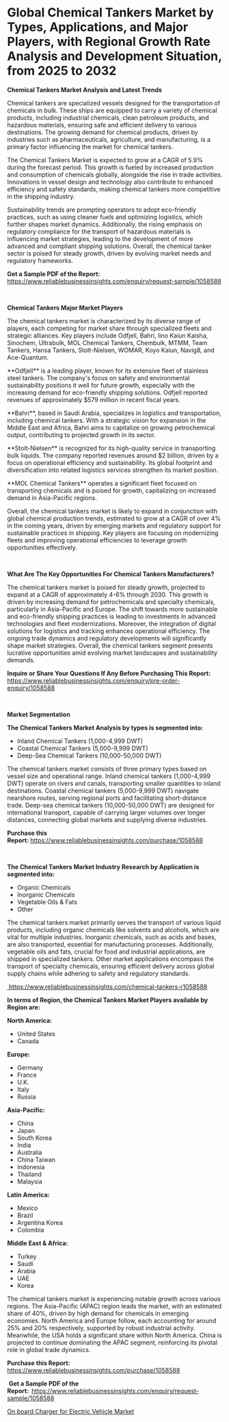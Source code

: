 <p><h1>Global Chemical Tankers Market by Types, Applications, and Major Players, with Regional Growth Rate Analysis and Development Situation, from 2025 to 2032</h1></p><p><strong>Chemical Tankers Market Analysis and Latest Trends</strong></p>
<p><p>Chemical tankers are specialized vessels designed for the transportation of chemicals in bulk. These ships are equipped to carry a variety of chemical products, including industrial chemicals, clean petroleum products, and hazardous materials, ensuring safe and efficient delivery to various destinations. The growing demand for chemical products, driven by industries such as pharmaceuticals, agriculture, and manufacturing, is a primary factor influencing the market for chemical tankers.</p><p>The Chemical Tankers Market is expected to grow at a CAGR of 5.9% during the forecast period. This growth is fueled by increased production and consumption of chemicals globally, alongside the rise in trade activities. Innovations in vessel design and technology also contribute to enhanced efficiency and safety standards, making chemical tankers more competitive in the shipping industry. </p><p>Sustainability trends are prompting operators to adopt eco-friendly practices, such as using cleaner fuels and optimizing logistics, which further shapes market dynamics. Additionally, the rising emphasis on regulatory compliance for the transport of hazardous materials is influencing market strategies, leading to the development of more advanced and compliant shipping solutions. Overall, the chemical tanker sector is poised for steady growth, driven by evolving market needs and regulatory frameworks.</p></p>
<p><strong>Get a Sample PDF of the Report:&nbsp;</strong> <a href="https://www.reliablebusinessinsights.com/enquiry/request-sample/1058588?utm_campaign=2318&utm_medium=2&utm_source=Github&utm_content=ia&utm_term=30032025&utm_id=chemical-tankers">https://www.reliablebusinessinsights.com/enquiry/request-sample/1058588</a></p>
<p>&nbsp;</p>
<p><strong>Chemical Tankers Major Market Players</strong></p>
<p><p>The chemical tankers market is characterized by its diverse range of players, each competing for market share through specialized fleets and strategic alliances. Key players include Odfjell, Bahri, Iino Kaiun Kaisha, Sinochem, Ultrabulk, MOL Chemical Tankers, Chembulk, MTMM, Team Tankers, Hansa Tankers, Stolt-Nielsen, WOMAR, Koyo Kaiun, Navig8, and Ace-Quantum.</p><p>**Odfjell** is a leading player, known for its extensive fleet of stainless steel tankers. The company's focus on safety and environmental sustainability positions it well for future growth, especially with the increasing demand for eco-friendly shipping solutions. Odfjell reported revenues of approximately $579 million in recent fiscal years.</p><p>**Bahri**, based in Saudi Arabia, specializes in logistics and transportation, including chemical tankers. With a strategic vision for expansion in the Middle East and Africa, Bahri aims to capitalize on growing petrochemical output, contributing to projected growth in its sector.</p><p>**Stolt-Nielsen** is recognized for its high-quality service in transporting bulk liquids. The company reported revenues around $2 billion, driven by a focus on operational efficiency and sustainability. Its global footprint and diversification into related logistics services strengthen its market position.</p><p>**MOL Chemical Tankers** operates a significant fleet focused on transporting chemicals and is poised for growth, capitalizing on increased demand in Asia-Pacific regions. </p><p>Overall, the chemical tankers market is likely to expand in conjunction with global chemical production trends, estimated to grow at a CAGR of over 4% in the coming years, driven by emerging markets and regulatory support for sustainable practices in shipping. Key players are focusing on modernizing fleets and improving operational efficiencies to leverage growth opportunities effectively.</p></p>
<p>&nbsp;</p>
<p><strong>What Are The Key Opportunities For Chemical Tankers Manufacturers?</strong></p>
<p><p>The chemical tankers market is poised for steady growth, projected to expand at a CAGR of approximately 4-6% through 2030. This growth is driven by increasing demand for petrochemicals and specialty chemicals, particularly in Asia-Pacific and Europe. The shift towards more sustainable and eco-friendly shipping practices is leading to investments in advanced technologies and fleet modernizations. Moreover, the integration of digital solutions for logistics and tracking enhances operational efficiency. The ongoing trade dynamics and regulatory developments will significantly shape market strategies. Overall, the chemical tankers segment presents lucrative opportunities amid evolving market landscapes and sustainability demands.</p></p>
<p><strong>Inquire or Share Your Questions If Any Before Purchasing This Report:</strong> <a href="https://www.reliablebusinessinsights.com/enquiry/pre-order-enquiry/1058588?utm_campaign=2318&utm_medium=2&utm_source=Github&utm_content=ia&utm_term=30032025&utm_id=chemical-tankers">https://www.reliablebusinessinsights.com/enquiry/pre-order-enquiry/1058588</a></p>
<p>&nbsp;</p>
<p><strong>Market Segmentation</strong></p>
<p><strong>The Chemical Tankers Market Analysis by types is segmented into:</strong></p>
<p><ul><li>Inland Chemical Tankers (1,000-4,999 DWT)</li><li>Coastal Chemical Tankers (5,000-9,999 DWT)</li><li>Deep-Sea Chemical Tankers (10,000-50,000 DWT)</li></ul></p>
<p><p>The chemical tankers market consists of three primary types based on vessel size and operational range. Inland chemical tankers (1,000-4,999 DWT) operate on rivers and canals, transporting smaller quantities to inland destinations. Coastal chemical tankers (5,000-9,999 DWT) navigate nearshore routes, serving regional ports and facilitating short-distance trade. Deep-sea chemical tankers (10,000-50,000 DWT) are designed for international transport, capable of carrying larger volumes over longer distances, connecting global markets and supplying diverse industries.</p></p>
<p><strong>Purchase this Report:&nbsp;</strong><a href="https://www.reliablebusinessinsights.com/purchase/1058588?utm_campaign=2318&utm_medium=2&utm_source=Github&utm_content=ia&utm_term=30032025&utm_id=chemical-tankers">https://www.reliablebusinessinsights.com/purchase/1058588</a></p>
<p>&nbsp;</p>
<p><strong>The Chemical Tankers Market Industry Research by Application is segmented into:</strong></p>
<p><ul><li>Organic Chemicals</li><li>Inorganic Chemicals</li><li>Vegetable Oils & Fats</li><li>Other</li></ul></p>
<p><p>The chemical tankers market primarily serves the transport of various liquid products, including organic chemicals like solvents and alcohols, which are vital for multiple industries. Inorganic chemicals, such as acids and bases, are also transported, essential for manufacturing processes. Additionally, vegetable oils and fats, crucial for food and industrial applications, are shipped in specialized tankers. Other market applications encompass the transport of specialty chemicals, ensuring efficient delivery across global supply chains while adhering to safety and regulatory standards.</p></p>
<p><a href="https://www.reliablebusinessinsights.com/chemical-tankers-r1058588?utm_campaign=2318&utm_medium=2&utm_source=Github&utm_content=ia&utm_term=30032025&utm_id=chemical-tankers">&nbsp;https://www.reliablebusinessinsights.com/chemical-tankers-r1058588</a></p>
<p><strong>In terms of Region, the Chemical Tankers Market Players available by Region are:</strong></p>
<p>
    <p> <strong> North America: </strong>
        <ul>
            <li>United States</li>
            <li>Canada</li>
        </ul>
        </p> 
    <p> <strong> Europe: </strong>
        <ul>
            <li>Germany</li>
            <li>France</li>
            <li>U.K.</li>
            <li>Italy</li>
            <li>Russia</li>
        </ul>
        </p> 
    <p> <strong> Asia-Pacific: </strong>
        <ul>
            <li>China</li>
            <li>Japan</li>
            <li>South Korea</li>
            <li>India</li>
            <li>Australia</li>
            <li>China Taiwan</li>
            <li>Indonesia</li>
            <li>Thailand</li>
            <li>Malaysia</li>
        </ul>
        </p> 
    <p> <strong> Latin America: </strong>
        <ul>
            <li>Mexico</li>
            <li>Brazil</li>
            <li>Argentina Korea</li>
            <li>Colombia</li>
        </ul>
        </p> 
    <p> <strong> Middle East & Africa: </strong>
        <ul>
            <li>Turkey</li>
            <li>Saudi</li>
            <li>Arabia</li>
            <li>UAE</li>
            <li>Korea</li>
        </ul>
    </p>
    </p>
<p><p>The chemical tankers market is experiencing notable growth across various regions. The Asia-Pacific (APAC) region leads the market, with an estimated share of 40%, driven by high demand for chemicals in emerging economies. North America and Europe follow, each accounting for around 25% and 20% respectively, supported by robust industrial activity. Meanwhile, the USA holds a significant share within North America. China is projected to continue dominating the APAC segment, reinforcing its pivotal role in global trade dynamics.</p></p>
<p><strong>Purchase this Report: </strong><a href="https://www.reliablebusinessinsights.com/purchase/1058588?utm_campaign=2318&utm_medium=2&utm_source=Github&utm_content=ia&utm_term=30032025&utm_id=chemical-tankers">https://www.reliablebusinessinsights.com/purchase/1058588</a></p>
<p>&nbsp;<strong>Get a Sample PDF of the Report:&nbsp;&nbsp;</strong><a href="https://www.reliablebusinessinsights.com/enquiry/request-sample/1058588?utm_campaign=2318&utm_medium=2&utm_source=Github&utm_content=ia&utm_term=30032025&utm_id=chemical-tankers">https://www.reliablebusinessinsights.com/enquiry/request-sample/1058588</a></p>
<p><strong></strong></p>
<p><p><a href="https://github.com/AlisaRowe24/Market-Research-Report-List-2/blob/main/on-board-charger-for-electric-vehicle-market.md?utm_campaign=2318&utm_medium=2&utm_source=Github&utm_content=ia&utm_term=30032025&utm_id=chemical-tankers">On board Charger for Electric Vehicle Market</a></p></p>